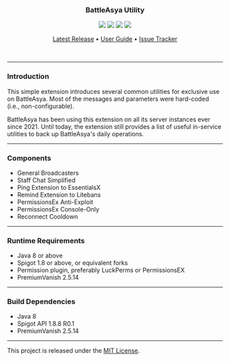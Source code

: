 <br>
<h3 align="center">BattleAsya Utility</h3>
<p align="center">
    <img src="https://img.shields.io/badge/Version-2.0.3-green"> <img src="https://img.shields.io/badge/Spigot-1.8+-lightgrey"> <img src="https://img.shields.io/badge/License-MIT-blue"> <img src="https://img.shields.io/badge/Language-Java-yellow">
</p>

<p align="center">
    <a href="https://github.com/denniemok/battleasya-utility/releases">Latest Release</a> •
    <a href="https://github.com/denniemok/battleasya-utility/wiki">User Guide</a> •
    <a href="https://github.com/denniemok/battleasya-utility/issues">Issue Tracker</a>
</p>
<br>

<hr>

### Introduction
This simple extension introduces several common utilities for exclusive use on BattleAsya. Most of the messages and parameters were hard-coded (i.e., non-configurable).<p>

BattleAsya has been using this extension on all its server instances ever since 2021. Until today, the extension still provides a list of useful in-service utilities to back up BattleAsya's daily operations. <p>

<hr>

### Components
- General Broadcasters
- Staff Chat Simplified
- Ping Extension to EssentialsX
- Remind Extension to Litebans
- PermissionsEx Anti-Exploit
- PermissionsEx Console-Only
- Reconnect Cooldown

<hr>

### Runtime Requirements
- Java 8 or above
- Spigot 1.8 or above, or equivalent forks
- Permission plugin, preferably LuckPerms or PermissionsEX
- PremiumVanish 2.5.14 <br>

<hr>

### Build Dependencies
- Java 8
- Spigot API 1.8.8 R0.1
- PremiumVanish 2.5.14 <br>

<hr>

This project is released under the [MIT License](https://opensource.org/license/mit/).
